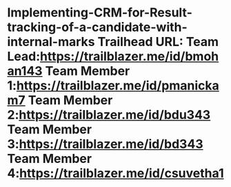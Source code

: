 # Implementing-CRM-for-Result-tracking-of-a-candidate-with-internal-marks                                                                    Trailhead URL:                                                                                                                              Team Lead:https://trailblazer.me/id/bmohan143                                                                                                Team Member 1:https://trailblazer.me/id/pmanickam7                                                                                          Team Member 2:https://trailblazer.me/id/bdu343                                                                                              Team Member 3:https://trailblazer.me/id/bd343                                                                                                Team Member 4:https://trailblazer.me/id/csuvetha1
